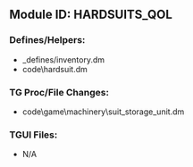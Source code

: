 ## Module ID: HARDSUITS_QOL

### Defines/Helpers:

- _defines/inventory.dm
- code\hardsuit.dm

### TG Proc/File Changes:

- code\game\machinery\suit_storage_unit.dm

### TGUI Files:

- N/A
